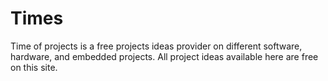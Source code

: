# Times
Time of projects is a free projects ideas provider on different software, hardware, and embedded projects. All project ideas available here are free on this site.
